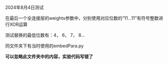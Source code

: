 2024年8月4日测试

在最后一个全连接层的weights参数中，分别使用对应位数的“11...11”有符号整数进行XOR运算

测试替换的最低位数有：4， 6， 7， 8...

同文件夹下有当时使用的embedPara.py

**可以忽略此文件夹中的内容，实验代码写错了**